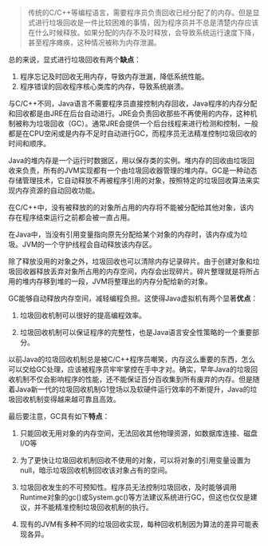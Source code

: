 > 传统的C/C++等编程语言，需要程序员负责回收已经分配了的内存。但是显式进行垃圾回收是一件比较困难的事情，因为程序员并不总是清楚内存应该在什么时候释放。如果分配的内存不及时释放，会导致系统运行速度下降，甚至程序瘫痪，这种情况被称为内存泄漏。

总的来说，显式进行垃圾回收有两个**缺点**：
1. 程序忘记及时回收无用内存，导致内存泄漏，降低系统性能。
2. 程序错误的回收程序核心类库的内存，导致系统崩溃。

与C/C++不同，Java语言不需要程序员直接控制内存回收，Java程序的内存分配和回收都是由JRE在后台自动进行。JRE会负责回收那些不再使用的内存，这种机制被称为垃圾回收（GC）。通常JRE会提供一个后台线程来进行检测和控制，一般都是在CPU空闲或是内存不足时自动进行GC，而程序员无法精准控制垃圾回收的时间和顺序。

Java的堆内存是一个运行时数据区，用以保存类的实例。堆内存的回收由垃圾回收来负责，所有的JVM实现都有一个由垃圾回收器管理的堆内存。GC是一种动态存储管理技术，它自动释放不再被程序引用的对象，按照特定的垃圾回收算法来实现内存资源的自动回收功能。

在C/C++中，没有被释放的的对象所占用的内存将不能被分配给其他对象，该内存在程序结束运行之前都会被一直占用。

在Java中，当没有引用变量指向原先分配给某个对象的内存时，该内存成为垃圾。JVM的一个守护线程会自动释放该内存区。

除了释放没用的对象之外，垃圾回收也可以清除内存记录碎片。由于创建对象和垃圾回收器释放丢弃对象所占用的内存空间，内存会出现碎片。碎片整理就是将所占用的堆内存移到堆的一段，JVM将整理出的内存分配给新的对象。

GC能够自动释放内存空间，减轻编程负担。这使得Java虚拟机有两个显著**优点**：

1. 垃圾回收机制可以很好的提高编程效率。

2. 垃圾回收机制可以保证程序的完整性，也是Java语言安全性策略的一个重要部分。

以前Java的垃圾回收机制总是被C/C++程序员嘲笑，内存这么重要的东西，怎么可以交给GC处理，应该被程序员牢牢掌控在手中才对。确实，早年Java的垃圾回收机制不仅会影响程序的性能，还不能保证百分百收集到所有废弃的内存。但是随着Java新一代的垃圾回收机制G1登场以及软硬件运行效率的不断提升，Java的垃圾回收机制变得越来越可靠且高效。

最后要注意，GC具有如下**特点**：

1. 只能回收无用对象的内存空间，无法回收其他物理资源，如数据库连接、磁盘I/O等

2. 为了更快让垃圾回收机制回收不使用的对象，可以将对象的引用变量设置为null，暗示垃圾回收机制回收该对象占有的空间。

3. 垃圾回收发生的不可预知性。程序员无法控制垃圾回收，及时能够调用Runtime对象的gc()或System.gc()等方法建议系统进行GC，但这也仅仅是建议，并不能精准控制垃圾回收机制的执行。

4. 现有的JVM有多种不同的垃圾回收实现，每种回收机制因为算法的差异可能表现各异。